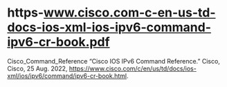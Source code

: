 # https-www.cisco.com-c-en-us-td-docs-ios-xml-ios-ipv6-command-ipv6-cr-book.pdf
Cisco_Command_Reference
“Cisco IOS IPv6 Command Reference.” Cisco, Cisco, 25 Aug. 2022, https://www.cisco.com/c/en/us/td/docs/ios-xml/ios/ipv6/command/ipv6-cr-book.html. 
